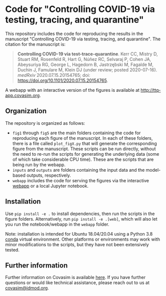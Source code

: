 # Code for "Controlling COVID-19 via testing, tracing, and quarantine"

This repository includes the code for reproducing the results in the manuscript "Controlling COVID-19 via testing, tracing, and quarantine". The citation for the manuscript is:

> **Controlling COVID-19 via test-trace-quarantine**. Kerr CC, Mistry D, Stuart RM, Rosenfeld R, Hart G, Núñez RC, Selvaraj P, Cohen JA, Abeysuriya RG, George L, Hagedorn B, Jastrzębski M, Fagalde M, Duchin J, Famulare M, Klein DJ (under review; posted 2020-07-16). *medRxiv* 2020.07.15.20154765; doi: https://doi.org/10.1101/2020.07.15.20154765.

A webapp with an interactive version of the figures is available at http://ttq-app.covasim.org.


## Organization

The repository is organized as follows:

- `fig1` through `fig5` are the main folders containing the code for reproducing each figure of the manuscript. In each of these folders, there is a file called `plot_figX.py` that will generate the corresponding figure from the manuscript. These scripts can be run directly, without the need to re-run the scripts for generating the underlying data (some of which take considerable CPU time). These are the scripts that are being run by the webapp.
- `inputs` and `outputs` are folders containing the input data and the model-based outputs, respectively.
- `webapp` includes the code for serving the figures via the interactive [webapp](http://ttq-app.covasim.org) or a local Jupyter notebook.


## Installation

Use `pip install -e .` to install dependencies, then run the scripts in the figure folders. Alternatively, run `pip install -e .[web]`, which will also let you run the notebook/webapp in the `webapp` folder. 

Note: installation is intended for Ubuntu 18.04/20.04 using a Python 3.8 [conda](https://www.anaconda.com/products/individual) virtual environment. Other platforms or environments may work with minor modifications to the scripts, but they have not been extensively tested.


## Further information

Further information on Covasim is available [here](http://docs.covasim.org). If you have further questions or would like technical assistance, please reach out to us at covasim@idmod.org.